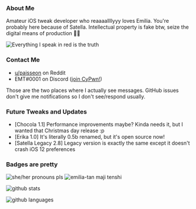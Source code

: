### About Me
Amateur iOS tweak developer who reaaaallllyyy loves Emilia. You're probably here because of Satella. Intellectual property is fake btw, seize the digital means of production 🏴‍☠️

![Everything I speak in red is the truth](https://lingtalfi.com/services/pngtext?color=cc0000&size=12&text=All%20my%20tweaks%20will%20have%20many%20bugs,%20with%20certainty.)

### Contact Me
- [u/paisseon](https://reddit.com/u/paisseon) on Reddit
- EMT#0001 on Discord ([join CyPwn!](https://discord.gg/cZ2gBRZvwW))

Those are the two places where I actually see messages. GitHub issues don't give me notifications so I don't see/respond usually.

### Future Tweaks and Updates
- \[Chocola 1.1] Performance improvements maybe? Kinda needs it, but I wanted that Christmas day release :p
- \[Erika 1.0] It's literally 0.5b renamed, but it's open source now!
- \[Satella Legacy 2.8] Legacy version is exactly the same except it doesn't crash iOS 12 preferences

### Badges are pretty
![she/her pronouns pls](https://img.shields.io/badge/pronouns-she%2Fher-e91f63)
![emilia-tan maji tenshi](https://img.shields.io/badge/waifu-emilia-%234a00cc)

![github stats](https://github-readme-stats.vercel.app/api?username=paisseon&show_icons=true&count_private=true&theme=dark&hide_title=true)

![github languages](https://github-readme-stats.vercel.app/api/top-langs/?username=paisseon&theme=dark&layout=compact&hide_title=true)
